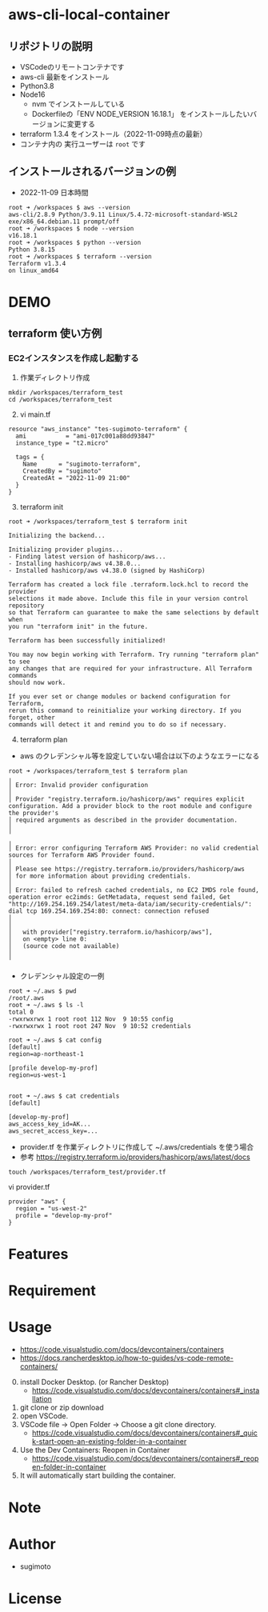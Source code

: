 # aws-cli-local-container
## リポジトリの説明
- VSCodeのリモートコンテナです
- aws-cli 最新をインストール
- Python3.8
- Node16
    - nvm でインストールしている
    - Dockerfileの「ENV NODE_VERSION 16.18.1」 をインストールしたいバージョンに変更する
- terraform 1.3.4 をインストール（2022-11-09時点の最新）
- コンテナ内の 実行ユーザーは `root` です

## インストールされるバージョンの例
* 2022-11-09 日本時間
```
root ➜ /workspaces $ aws --version
aws-cli/2.8.9 Python/3.9.11 Linux/5.4.72-microsoft-standard-WSL2 exe/x86_64.debian.11 prompt/off
root ➜ /workspaces $ node --version
v16.18.1
root ➜ /workspaces $ python --version
Python 3.8.15
root ➜ /workspaces $ terraform --version
Terraform v1.3.4
on linux_amd64
```

# DEMO
## terraform 使い方例

### EC2インスタンスを作成し起動する
1. 作業ディレクトリ作成
```
mkdir /workspaces/terraform_test
cd /workspaces/terraform_test
```

2. vi main.tf
```
resource "aws_instance" "tes-sugimoto-terraform" {
  ami           = "ami-017c001a88dd93847"
  instance_type = "t2.micro"

  tags = {
    Name      = "sugimoto-terraform",
    CreatedBy = "sugimoto"
    CreatedAt = "2022-11-09 21:00"
  }
}
```

3. terraform init 

```
root ➜ /workspaces/terraform_test $ terraform init

Initializing the backend...

Initializing provider plugins...
- Finding latest version of hashicorp/aws...
- Installing hashicorp/aws v4.38.0...
- Installed hashicorp/aws v4.38.0 (signed by HashiCorp)

Terraform has created a lock file .terraform.lock.hcl to record the provider
selections it made above. Include this file in your version control repository
so that Terraform can guarantee to make the same selections by default when
you run "terraform init" in the future.

Terraform has been successfully initialized!

You may now begin working with Terraform. Try running "terraform plan" to see
any changes that are required for your infrastructure. All Terraform commands
should now work.

If you ever set or change modules or backend configuration for Terraform,
rerun this command to reinitialize your working directory. If you forget, other
commands will detect it and remind you to do so if necessary.
```

4. terraform plan

- aws のクレデンシャル等を設定していない場合は以下のようなエラーになる

```
root ➜ /workspaces/terraform_test $ terraform plan
╷
│ Error: Invalid provider configuration
│ 
│ Provider "registry.terraform.io/hashicorp/aws" requires explicit configuration. Add a provider block to the root module and configure the provider's
│ required arguments as described in the provider documentation.
│ 
╵
╷
│ Error: error configuring Terraform AWS Provider: no valid credential sources for Terraform AWS Provider found.
│ 
│ Please see https://registry.terraform.io/providers/hashicorp/aws
│ for more information about providing credentials.
│ 
│ Error: failed to refresh cached credentials, no EC2 IMDS role found, operation error ec2imds: GetMetadata, request send failed, Get "http://169.254.169.254/latest/meta-data/iam/security-credentials/": dial tcp 169.254.169.254:80: connect: connection refused
│ 
│ 
│   with provider["registry.terraform.io/hashicorp/aws"],
│   on <empty> line 0:
│   (source code not available)
│ 
╵
```

- クレデンシャル設定の一例

```
root ➜ ~/.aws $ pwd
/root/.aws
root ➜ ~/.aws $ ls -l
total 0
-rwxrwxrwx 1 root root 112 Nov  9 10:55 config
-rwxrwxrwx 1 root root 247 Nov  9 10:52 credentials
```

```
root ➜ ~/.aws $ cat config 
[default]
region=ap-northeast-1

[profile develop-my-prof]
region=us-west-1


root ➜ ~/.aws $ cat credentials 
[default]

[develop-my-prof]
aws_access_key_id=AK...
aws_secret_access_key=...
```

- provider.tf を作業ディレクトリに作成して ~/.aws/credentials を使う場合
- 参考 https://registry.terraform.io/providers/hashicorp/aws/latest/docs

```
touch /workspaces/terraform_test/provider.tf
```

vi provider.tf
```
provider "aws" {
  region = "us-west-2"
  profile = "develop-my-prof"
}
```


# Features

# Requirement

# Usage

- https://code.visualstudio.com/docs/devcontainers/containers
- https://docs.rancherdesktop.io/how-to-guides/vs-code-remote-containers/

0. install Docker Desktop. (or Rancher Desktop)
    - https://code.visualstudio.com/docs/devcontainers/containers#_installation
1. git clone or zip download
1. open VSCode.
1. VSCode file -> Open Folder -> Choose a git clone directory.
    - https://code.visualstudio.com/docs/devcontainers/containers#_quick-start-open-an-existing-folder-in-a-container
1. Use the Dev Containers: Reopen in Container
    - https://code.visualstudio.com/docs/devcontainers/containers#_reopen-folder-in-container
1. It will automatically start building the container.

# Note
 
 
# Author
 
* sugimoto
 
# License
